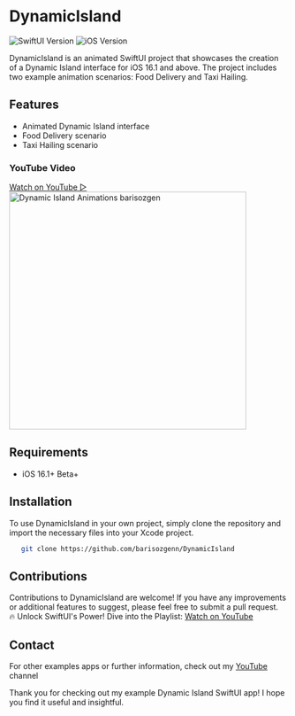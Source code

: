 # DynamicIsland

![SwiftUI Version](https://img.shields.io/badge/SwiftUI-blue.svg)
![iOS Version](https://img.shields.io/badge/iOS-16.1%2B-orange.svg)

DynamicIsland is an animated SwiftUI project that showcases the creation of a Dynamic Island interface for iOS 16.1 and above. The project includes two example animation scenarios: Food Delivery and Taxi Hailing.

## Features
- Animated Dynamic Island interface
- Food Delivery scenario
- Taxi Hailing scenario

### YouTube Video
<a href="https://youtu.be/2WNB7gzH7Jc" target="_blank">
Watch on YouTube ▷
</br>
<img src="https://user-images.githubusercontent.com/48822802/194766087-6a210d66-9fde-4335-808b-cbeffeceea15.png" width="429" title="Dynamic Island Animations barisozgen"/>
</a>


## Requirements
- iOS 16.1+ Beta+

## Installation
To use DynamicIsland in your own project, simply clone the repository and import the necessary files into your Xcode project.
```bash
   git clone https://github.com/barisozgenn/DynamicIsland
```

## Contributions
Contributions to DynamicIsland are welcome! If you have any improvements or additional features to suggest, please feel free to submit a pull request.
</br>
🔥 Unlock SwiftUI's Power! Dive into the Playlist: 
<a target="_blank" href="https://youtube.com/playlist?list=PLHYoNRMg5NxRpb64Blu3j8iZsFsKmT6s1" title="SwiftUI Playlist - Baris Ozgen">
Watch on YouTube
</a>
## Contact

For other examples apps or further information, check out my [YouTube](https://youtube.com/@barisozgen) channel 

Thank you for checking out my example Dynamic Island SwiftUI app! I hope you find it useful and insightful.
